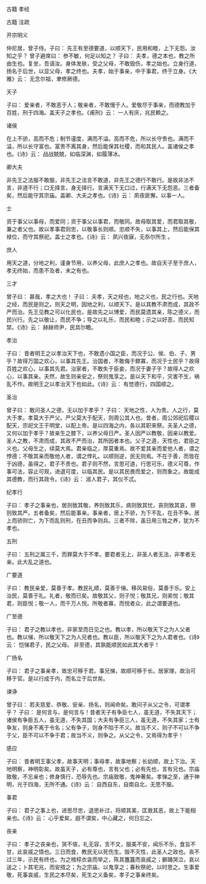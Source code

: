  
 古籍 孝经 
 
 
 
 
 
 古籍 注疏 
 
 

开宗明义

仲尼居，曾子侍。子曰： 先王有至德要道，以顺天下，民用和睦，上下无怨。汝知之乎？ 曾子避席曰： 参不敏，何足以知之？ 子曰： 夫孝，德之本也，教之所由生也。复坐，吾语汝。身体发肤，受之父母，不敢毁伤，孝之始也。立身行道，扬名于后世，以显父母，孝之终也。夫孝，始于事亲，中于事君，终于立身。《大雅》云： 无念尔祖，聿修厥德。 

天子

子曰： 爱亲者，不敢恶于人；敬亲者，不敢慢于人。爱敬尽于事亲，而德教加于百姓，刑于四海。盖天子之孝也。《甫刑》云： 一人有庆，兆民赖之。 

诸侯

在上不骄，高而不危；制节谨度，满而不溢。高而不危，所以长守贵也。满而不溢，所以长守富也。富贵不离其身，然后能保其社稷，而和其民人。盖诸侯之孝也。《诗》云： 战战兢兢，如临深渊，如履薄冰。 

卿大夫

非先王之法服不敢服，非先王之法言不敢道，非先王之德行不敢行。是故非法不言，非道不行；口无择言，身无择行。言满天下无口过，行满天下无怨恶。三者备矣，然后能守其宗庙。盖卿、大夫之孝也。《诗》云： 夙夜匪懈，以事一人。 

士

资于事父以事母，而爱同；资于事父以事君，而敬同。故母取其爱，而君取其敬，兼之者父也。故以孝事君则忠，以敬事长则顺。忠顺不失，以事其上，然后能保其禄位，而守其祭祀。盖士之孝也。《诗》云： 夙兴夜寐，无忝尔所生 。

庶人

用天之道，分地之利，谨身节用，以养父母，此庶人之孝也。故自天子至于庶人，孝无终始，而患不及者，未之有也。

三才

曾子曰： 甚哉，孝之大也！ 子曰： 夫孝，天之经也，地之义也，民之行也。天地之经，而民是则之。则天之明，因地之利，以顺天下。是以其教不肃而成，其政不严而治。先王见教之可以化民也，是故先之以博爱，而民莫遗其亲，陈之德义，而民兴行。先之以敬让，而民不争；导之以礼乐，而民和睦；示之以好恶，而民知禁。《诗》云： 赫赫师尹，民具尔瞻。 

孝治

子曰： 昔者明王之以孝治天下也，不敢遗小国之臣，而况于公、侯、伯、子、男乎？故得万国之欢心，以事其先王。治国者，不敢侮于鳏寡，而况于士民乎？故得百姓之欢心，以事其先君。治家者，不敢失于臣妾，而况于妻子乎？故得人之欢心，以事其亲。夫然，故生则亲安之，祭则鬼享之。是以天下和平，灾害不生，祸乱不作。故明王之以孝治天下也如此。《诗》云： 有觉德行，四国顺之。 

圣治

曾子曰： 敢问圣人之德，无以加于孝乎？ 子曰： 天地之性，人为贵。人之行，莫大于孝。孝莫大于严父。严父莫大于配天，则周公其人也。昔者，周公郊祀后稷以配天，宗祀文王于明堂，以配上帝。是以四海之内，各以其职来祭。夫圣人之德，又何以加于孝乎？故亲生之膝下，以养父母日严。圣人因严以教敬，因亲以教爱。圣人之教，不肃而成，其政不严而治，其所因者本也。父子之道，天性也，君臣之义也。父母生之，续莫大焉。君亲临之，厚莫重焉。故不爱其亲而爱他人者，谓之悖德；不敬其亲而敬他人者，谓之悖礼。以顺则逆，民无则焉。不在于善，而皆在于凶德，虽得之，君子不贵也。君子则不然，言思可道，行思可乐，德义可尊，作事可法，容止可观，进退可度，以临其民。是以其民畏而爱之，则而象之。故能成其德教，而行其政令。《诗》云： 淑人君子，其仪不忒。 

纪孝行

子曰： 孝子之事亲也，居则致其敬，养则致其乐，病则致其忧，丧则致其哀，祭则致其严。五者备矣，然后能事亲。事亲者，居上不骄，为下不乱，在丑不争。居上而骄则亡，为下而乱则刑，在丑而争则兵。三者不除，虽日用三牲之养，犹为不孝也。 

五刑

子曰： 五刑之属三千，而罪莫大于不孝。要君者无上，非圣人者无法，非孝者无亲。此大乱之道也。 

广要道

子曰： 教民亲爱，莫善于孝。教民礼顺，莫善于悌。移风易俗，莫善于乐。安上治民，莫善于礼。礼者，敬而已矣。故敬其父，则子悦；敬其兄，则弟悦；敬其君，则臣悦；敬一人，而千万人悦。所敬者寡，而悦者众，此之谓要道也。 

广至德

子曰： 君子之教以孝也，非家至而日见之也。教以孝，所以敬天下之为人父者也。教以悌，所以敬天下之为人兄者也。教以臣，所以敬天下之为人君者也。《诗》云： 恺悌君子，民之父母。 非至德，其孰能顺民如此其大者乎！ 

广扬名

子曰： 君子之事亲孝，故忠可移于君。事兄悌，故顺可移于长。居家理，故治可移于官。是以行成于内，而名立于后世矣。 

谏诤

曾子曰： 若夫慈爱、恭敬、安亲、扬名，则闻命矣。敢问子从父之令，可谓孝乎？ 子曰： 是何言与，是何言与！昔者天子有争臣七人，虽无道，不失其天下；诸侯有争臣五人，虽无道，不失其国；大夫有争臣三人，虽无道，不失其家；士有争友，则身不离于令名；父有争子，则身不陷于不义。故当不义，则子不可以不争于父，臣不可以不争于君；故当不义，则争之。从父之令，又焉得为孝乎！ 

感应

子曰： 昔者明王事父孝，故事天明；事母孝，故事地察；长幼顺，故上下治。天地明察，神明彰矣。故虽天子，必有尊也，言有父也；必有先也，言有兄也。宗庙致敬，不忘亲也；修身慎行，恐辱先也。宗庙致敬，鬼神著矣。孝悌之至，通于神明，光于四海，无所不通。《诗》云： 自西自东，自南自北，无思不服。 

事君

子曰： 君子之事上也，进思尽忠，退思补过，将顺其美，匡救其恶，故上下能相亲也。《诗》云： 心乎爱矣，遐不谓矣，中心藏之，何日忘之。 

丧亲

子曰： 孝子之丧亲也，哭不偯，礼无容，言不文，服美不安，闻乐不乐，食旨不甘，此哀戚之情也。三日而食，教民无以死伤生。毁不灭性，此圣人之政也。丧不过三年，示民有终也。为之棺椁衣衾而举之，陈其簠簋而哀戚之；擗踊哭泣，哀以送之；卜其宅兆，而安措之；为之宗庙，以鬼享之；春秋祭祀，以时思之。生事爱敬，死事哀戚，生民之本尽矣，死生之义备矣，孝子之事亲终矣。 

